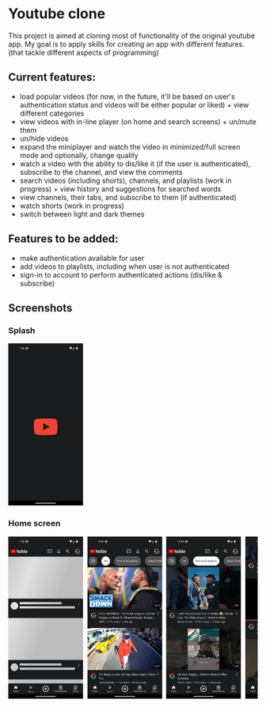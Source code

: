 # Youtube clone

This project is aimed at cloning most of functionality of the original youtube app. My goal is to apply skills for creating an app with different features. (that tackle different aspects of programming)

## Current features:
* load popular videos (for now, in the future, it'll be based on user's authentication status and videos will be either popular or liked) + view different categories
* view videos with in-line player (on home and search screens) + un/mute them
* un/hide videos
* expand the miniplayer and watch the video in minimized/full screen mode and optionally, change quality
* watch a video with the ability to dis/like it (if the user is authenticated), subscribe to the channel, and view the comments
* search videos (including shorts), channels, and playlists (work in progress) + view history and suggestions for searched words
* view channels, their tabs, and subscribe to them (if authenticated)
* watch shorts (work in progress)
* switch between light and dark themes

## Features to be added:
* make authentication available for user
* add videos to playlists, including when user is not authenticated
* sign-in to account to perform authenticated actions (dis/like & subscribe)

## Screenshots

### Splash
<img src="assets/screenshots/splash.jpg" width="30%" alt="Splash screen">

### Home screen
<pre>
<img src="assets/screenshots/home_screen_shimmer.jpg" width="30%" alt="Home screen shimmer"> <img src="assets/screenshots/home_screen.jpg" width="30%" alt="Home screen"> <img src="assets/screenshots/home_screen_filter.jpg" width="30%" alt="Home screen video filter"> <img src="assets/screenshots/home_screen_filter_in-line_player.jpg" width="30%" alt="Home screen in-line video player"> <img src="assets/screenshots/home_screen_hide_video.jpg" width="30%" alt="Hide video on home screen"> <img src="assets/screenshots/home_screen_video_options.jpg" width="30%" alt="Home screen video options"> <img src="assets/screenshots/settings_pop-up_dark.jpg" width="30%" alt="Settings pop-up dark"> <img src="assets/screenshots/settings_pop-up_light.jpg" width="30%" alt="settings pop-up light"> <img src="assets/screenshots/home_screen_light_alt.jpg" width="30%" alt="Home screen in light mode">
</pre>